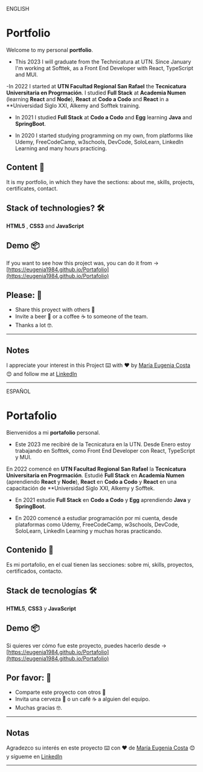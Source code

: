 ENGLISH

# Portfolio 

Welcome to my personal **portfolio**. 

- This 2023 I will graduate from the Technicatura at UTN. Since January I'm working at Softtek, as a Front End Developer with React, TypeScript and MUI.

-In 2022 I started at **UTN Facultad Regional San Rafael** the **Tecnicatura Universitaria en Progrmación**.  I studied **Full Stack** at **Academia Numen** (learning **React** and **Node**), **React** at **Codo a Codo** and **React** in a **Universidad Siglo XXI, Alkemy and Sofftek training.

- In 2021 I studied **Full Stack** at **Codo a Codo** and **Egg** learning **Java** and **SpringBoot**.

- In 2020 I started studying programming on my own, from platforms like Udemy, FreeCodeCamp, w3schools, DevCode, SoloLearn, LinkedIn Learning and many hours practicing.


## Content 🚀

It is my portfolio, in which they have the sections: about me, skills, projects, certificates, contact.


## Stack of technologies?  🛠️

**HTML5** , **CSS3** and **JavaScript**


## Demo 📦

If you want to see how this project was, you can do it from ->   [https://eugenia1984.github.io/Portafolio](https://eugenia1984.github.io/Portafolio)

## Please: 🎁

* Share this proyect with others 📢
* Invite a beer 🍺 or a coffee ☕  to someone of the team. 
* Thanks a lot 🤓.

---

## Notes

I appreciate your interest in this Project ⌨️ with ❤️ by [María Eugenia Costa](https://github.com/eugenia1984) 😊 and follow me at [LinkedIn](http://www.linkedin.com/in/maríaeugeniacosta) 

---

ESPAÑOL

# Portafolio

Bienvenidos a mi **portafolio** personal. 

- Este 2023 me recibiré de la Tecnicatura en la UTN. Desde Enero estoy trabajando en Softtek, como Front End Developer con React, TypeScript y MUI.

En 2022 comencé en **UTN Facultad Regional San Rafael**  la **Tecnicatura Universitaria en Progrmación**.  Estudié **Full Stack** en **Academia Numen** (aprendiendo **React** y **Node**), **React** en **Codo a Codo** y **React** en una capacitación de **Universidad Siglo XXI, Alkemy y Sofftek.

- En 2021 estudie **Full Stack** en **Codo a Codo** y **Egg** aprendiendo **Java** y **SpringBoot**.

- En 2020 comencé a estudiar programación por mi cuenta, desde plataformas como Udemy, FreeCodeCamp, w3schools, DevCode, SoloLearn, LinkedIn Learning y muchas horas practicando.

  
## Contenido 🚀

Es mi portafolio, en el cual tienen las secciones: sobre mi, skills, proyectos, certificados, contacto.


## Stack de tecnologías 🛠️

**HTML5**, **CSS3** y **JavaScript**


## Demo 📦

Si quieres ver cómo fue este proyecto, puedes hacerlo desde -> [https://eugenia1984.github.io/Portafolio](https://eugenia1984.github.io/Portafolio)


## Por favor: 🎁

* Comparte este proyecto con otros 📢
* Invita una cerveza 🍺 o un café ☕ a alguien del equipo.
* Muchas gracias 🤓.


---
## Notas
Agradezco su interés en este proyecto ⌨️ con ❤️ de [María Eugenia Costa](https://github.com/eugenia1984) 😊 y sígueme en [LinkedIn](http://www.linkedin.com/in/maríaeugeniacosta)

---
